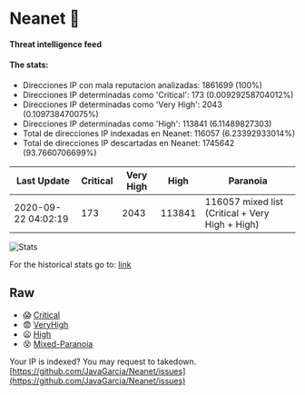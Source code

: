 # Neanet :hocho:
#### Threat intelligence feed
#### The stats:

- Direcciones IP con mala reputacion analizadas: 1861699 (100%)
- Direcciones IP determinadas como 'Critical':  173 (0.00929258704012%)
- Direcciones IP determinadas como 'Very High':  2043 (0.109738470075%)
- Direcciones IP determinadas como 'High':  113841 (6.11489827303)
- Total de direcciones IP indexadas en Neanet:  116057 (6.23392933014%)
- Total de direcciones IP descartadas en Neanet:  1745642 (93.7660706699%)

| Last Update | Critical | Very High | High | Paranoia |
| --- | --- | --- | --- | --- |
| 2020-09-22 04:02:19 | 173 | 2043 | 113841 | 116057 mixed list (Critical + Very High + High)|

![Stats](https://docs.google.com/spreadsheets/d/e/2PACX-1vSnaNMIXVabIpDJjufMlzH7poXnshF3mgd8Is1g9ytUEzVsP5my4Trn8f-xkoLLQ38xpL3HtmUexLo6/pubchart?oid=501124687&format=image)

For the historical stats go to: [link](/stats.csv)
## Raw
- :scream: [Critical](https://raw.githubusercontent.com/JavaGarcia/Neanet/master/blacklists/neanet_critical.txt)
- :fearful: [VeryHigh](https://raw.githubusercontent.com/JavaGarcia/Neanet/master/blacklists/neanet_veryHigh.txtt)
- :frowning: [High](https://raw.githubusercontent.com/JavaGarcia/Neanet/master/blacklists/neanet_high.txt)
- :dizzy_face: [Mixed-Paranoia](https://raw.githubusercontent.com/JavaGarcia/Neanet/master/blacklists/neanet_all.txt)


Your IP is indexed? You may request to takedown. [https://github.com/JavaGarcia/Neanet/issues](https://github.com/JavaGarcia/Neanet/issues)

















































































































































































































































































































































































































































































































































































































































































































































































































































































































































































